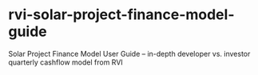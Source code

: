 # rvi-solar-project-finance-model-guide
Solar Project Finance Model User Guide – in-depth developer vs. investor quarterly cashflow model from RVI
